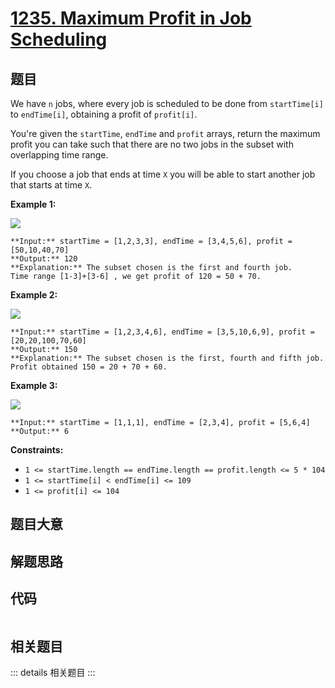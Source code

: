 # [1235. Maximum Profit in Job Scheduling](https://leetcode.com/problems/maximum-profit-in-job-scheduling)

## 题目

We have `n` jobs, where every job is scheduled to be done from `startTime[i]`
to `endTime[i]`, obtaining a profit of `profit[i]`.

You're given the `startTime`, `endTime` and `profit` arrays, return the
maximum profit you can take such that there are no two jobs in the subset with
overlapping time range.

If you choose a job that ends at time `X` you will be able to start another
job that starts at time `X`.



**Example 1:**

**![](https://assets.leetcode.com/uploads/2019/10/10/sample1_1584.png)**

    
    
    **Input:** startTime = [1,2,3,3], endTime = [3,4,5,6], profit = [50,10,40,70]
    **Output:** 120
    **Explanation:** The subset chosen is the first and fourth job. 
    Time range [1-3]+[3-6] , we get profit of 120 = 50 + 70.
    

**Example 2:**

**![](https://assets.leetcode.com/uploads/2019/10/10/sample22_1584.png)**

    
    
    **Input:** startTime = [1,2,3,4,6], endTime = [3,5,10,6,9], profit = [20,20,100,70,60]
    **Output:** 150
    **Explanation:** The subset chosen is the first, fourth and fifth job. 
    Profit obtained 150 = 20 + 70 + 60.
    

**Example 3:**

**![](https://assets.leetcode.com/uploads/2019/10/10/sample3_1584.png)**

    
    
    **Input:** startTime = [1,1,1], endTime = [2,3,4], profit = [5,6,4]
    **Output:** 6
    



**Constraints:**

  * `1 <= startTime.length == endTime.length == profit.length <= 5 * 104`
  * `1 <= startTime[i] < endTime[i] <= 109`
  * `1 <= profit[i] <= 104`


## 题目大意

## 解题思路

## 代码

```javascript

```

## 相关题目

::: details 相关题目
:::
